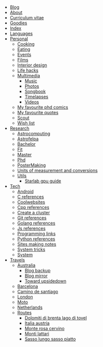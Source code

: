 <!-- 
.. link: 
.. description: 
.. tags: 
.. date: 2013/09/03 12:24:24
.. title: for future references summary
.. slug: index
-->

* [Blog](../index.html)
* [About](about.html)
* [Curriculum vitae](curriculum-vitae.html)
* [Goodies](goodies.html)
* [Index](index.html)
* [Languages](languages.html)
* [Personal](personal/personal.html)
    * [Cooking](personal/cooking.html)
    * [Eating](personal/eating.html)
    * [Events](personal/events.html)
    * [Films](personal/films.html)
    * [Interior design](personal/interior-design.html)
    * [Life hacks](personal/life-hacks.html)
    * [Multimedia](personal/multimedia/multimedia.html)
        * [Music](personal/multimedia/music.html)
        * [Photos](personal/multimedia/photos.html)
        * [Songbook](personal/multimedia/songbook/songbook.html)
        * [Timelapses](personal/multimedia/timelapses.html)
        * [Videos](personal/multimedia/videos.html)
    * [My favourite phd comics](personal/my-favourite-phd-comics.html)
    * [My favourite quotes](personal/my-favourite-quotes.html)
    * [Scout](personal/scout.html)
    * [Wish list](personal/wish-list.html)
* [Research](research/research.html)
    * [Astrocomputing](research/astrocomputing.html)
    * [Astrofelpa](research/astrofelpa.html)
    * [Bachelor](research/bachelor.html)
    * [Fit](research/fit.html)
    * [Master](research/master.html)
    * [Phd](research/phd.html)
    * [PosterMaking](research/posterMaking.html)
    * [Units of measurement and conversions](research/units-of-measurement-and-conversions.html)
    * [Utils](research/utils/utils.html)
        * [Starlab gpu guide](research/utils/starlab-gpu-guide.html)
* [Tech](tech/tech.html)
    * [Android](tech/android.html)
    * [C references](tech/c-references.html)
    * [Coolwebsites](tech/coolwebsites.html)
    * [Cpp references](tech/cpp-references.html)
    * [Create a cluster](tech/create-a-cluster.html)
    * [Git references](tech/git-references.html)
    * [Golang references](tech/golang-references.html)
    * [Js references](tech/js-references.html)
    * [Programming links](tech/programming-links.html)
    * [Python references](tech/python-references.html)
    * [Sites making notes](tech/sites-making-notes.html)
    * [System tricks](tech/system-tricks.html)
    * [System](tech/system.html)
* [Travels](travels/travels.html)
    * [Australia](travels/australia/australia.html)
        * [Blog backup](travels/australia/blog-backup.html)
        * [Blog mirror](travels/australia/blog-mirror.html)
        * [Toward upsidedown](travels/australia/toward-upsidedown.html)
    * [Barcelona](travels/barcelona.html)
    * [Camino de santiago](travels/camino-de-santiago.html)
    * [London](travels/london.html)
    * [Moto](travels/moto.html)
    * [Netherlands](travels/netherlands.html)
    * [Routes](travels/routes/routes.html)
        * [Dolomiti di brenta lago di tovel](travels/routes/dolomiti-di-brenta-lago-di-tovel.html)
        * [Italia austria](travels/routes/italia-austria.html)
        * [Monte rosa cervino](travels/routes/monte-rosa-cervino.html)
        * [Monti lattari](travels/routes/monti-lattari.html)
        * [Sasso lungo sasso piatto](travels/routes/sasso-lungo-sasso-piatto.html)
